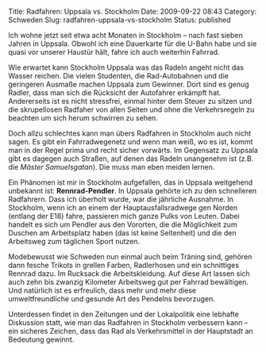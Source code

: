 Title: Radfahren: Uppsala vs. Stockholm
Date: 2009-09-22 08:43
Category: Schweden
Slug: radfahren-uppsala-vs-stockholm
Status: published

Ich wohne jetzt seit etwa acht Monaten in Stockholm – nach fast sieben
Jahren in Uppsala. Obwohl ich eine Dauerkarte für die U-Bahn habe und
sie quasi vor unserer Haustür hält, fahre ich auch weiterhin Fahrrad.

Wie erwartet kann Stockholm Uppsala was das Radeln angeht nicht das
Wasser reichen. Die vielen Studenten, die Rad-Autobahnen und die
geringeren Ausmaße machen Uppsala zum Gewinner. Dort sind es genug
Radler, dass man sich die Rücksicht der Autofahrer erkämpft hat.
Andererseits ist es nicht stressfrei, einmal hinter dem Steuer zu sitzen
und die skrupellosen Radfaher von allen Seiten und ohne die
Verkehrsregeln zu beachten um sich herum schwirren zu sehen.

Doch allzu schlechtes kann man übers Radfahren in Stockholm auch nicht
sagen. Es gibt ein Fahrradwegenetz und wenn man weiß, wo es ist, kommt
man in der Regel prima und recht sicher vorwärts. Im Gegensatz zu
Uppsala gibt es dagegen auch Straßen, auf denen das Radeln unangenehm
ist (z.B. die *Mäster Samuelsgatan*). Die muss man eben meiden lernen.

Ein Phänomen ist mir in Stockholm aufgefallen, das in Uppsala weitgehend
unbekannt ist: **Rennrad-Pendler**. In Uppsala gehörte ich zu den
schnelleren Radfahrern. Dass ich überholt wurde, war die jährliche
Ausnahme. In Stockholm, wenn ich an einem der Hauptausfallsradwege gen
Norden (entlang der E18) fahre, passieren mich ganze Pulks von Leuten.
Dabei handelt es sich um Pendler aus den Vororten, die die Möglichkeit
zum Duschen am Arbeitsplatz haben (das ist keine Seltenheit) und die den
Arbeitsweg zum täglichen Sport nutzen.

Modebewusst wie Schweden nun einmal auch beim Träning sind, gehören dann
fesche Trikots in grellen Farben, Radlerhosen und ein schnittiges
Rennrad dazu. Im Rucksack die Arbeitskleidung. Auf diese Art lassen sich
auch zehn bis zwanzig Kilometer Arbeitsweg gut per Fahrrad bewältigen.
Und natürlich ist es erfreulich, dass mehr und mehr diese
umweltfreundliche und gesunde Art des Pendelns bevorzugen.

Unterdessen findet in den Zeitungen und der Lokalpolitik eine lebhafte
Diskussion statt, wie man das Radfahren in Stockholm verbessern kann –
ein sicheres Zeichen, dass das Rad als Verkehrsmittel in der Hauptstadt
an Bedeutung gewinnt.

